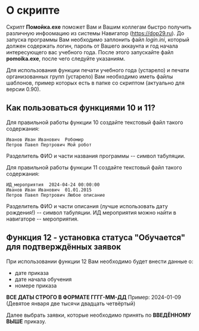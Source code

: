 # О скрипте

Скрипт <b>Помойка.exe</b> поможет Вам и Вашим коллегам быстро получить различную инфоомацию из системы Навигатор (https://dop29.ru). 
До запуска программы Вам необходимо заплонить файл <i>login.ini</i>, который должен содержать логин, пароль от Вашего аккаунта и год начала интересующего вас учебного года.
После этого запускайте файл <b>pomoika.exe</b>, после чего следуйте указаниям.

Для использования функции печати учебного года (устарело) и печати организованных групп (устарело) Вам необходимо иметь файлы шаблонов, пример которых есть в папке со скриптом (актуально для версии 0.90).

## Как пользоваться функциями 10 и 11?
Для правильной работы функции 10 создайте текстовый файл такого содержания:
```
Иванов Иван Иванович  Робомир
Петров Павел Пертрович Мой робот
```
Разделитель ФИО и части названия программы -- символ табуляции.

Для правильной работы функции 11 создайте текстовый файл такого содержания:
```
ИД_мероприятия  2024-04-24 00:00:00
Иванов Иван Иванович  01.01.2015
Петров Павел Пертрович Любое описание
```
Разделитель ФИО и части описания (лучше использовать дату рождения!) -- символ табуляции.
ИД мероприятия можно найти в навигаторе -- мероприятия.

## Функция 12 - установка статуса "Обучается" для подтверждённых заявок
При использовании функции 12 Вам необходимо будет внести данные о:
- дате приказа
- дате начала обучения
- номере приказа

<b>ВСЕ ДАТЫ СТРОГО В ФОРМАТЕ ГГГГ-ММ-ДД</b>
Пример: 2024-01-09 (Девятое января две тысячи двадцать четвёртый)

Далее выбрать заявки, которые необходимо принять по <b>ВВЕДЁННОМУ ВЫШЕ</b> приказу.
